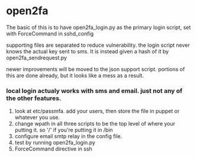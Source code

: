 # open2fa

The basic of this is to have open2fa_login.py as the primary login script, set with ForceCommand in sshd_config

supporting files are separated to reduce vulnerability. the login script never knows the actual key sent to sms. It is instead given a hash of it by open2fa_sendrequest.py

newer improvements will be moved to the json support script. portions of this are done already, but it looks like a mess as a result.

### local login actualy works with sms and email. just not any of the other features.

1. look at etc/passmfa. add your users, then store the file in puppet or whatever you use.
2. change wpath in all three scripts to be the top level of where your putting it. so '/' if you're putting it in /bin
3. configure email smtp relay in the config file.
4. test by running open2fa_login.py
5. ForceCommand directive in ssh
